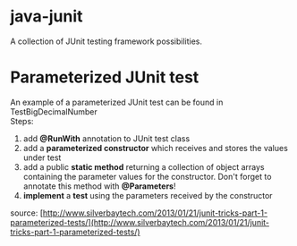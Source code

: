 java-junit
==========

A collection of JUnit testing framework possibilities.

# Parameterized JUnit test

An example of a parameterized JUnit test can be found in TestBigDecimalNumber  
Steps:  
1. add **@RunWith** annotation to JUnit test class  
2. add a **parameterized constructor** which receives and stores the values under test  
3. add a public **static method** returning a collection of object arrays containing the parameter values for the constructor.  Don't forget to annotate this method with **@Parameters**!  
4. **implement** a **test** using the parameters received by the constructor  

source: [http://www.silverbaytech.com/2013/01/21/junit-tricks-part-1-parameterized-tests/](http://www.silverbaytech.com/2013/01/21/junit-tricks-part-1-parameterized-tests/)
